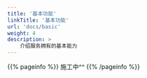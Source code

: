 ```yaml
---
title: '基本功能'
linkTitle: '基本功能'
url: 'docs/basic'
weight: 4
description: >
    介绍服务拥有的基本能力
---
```


{{% pageinfo %}}
施工中^^
{{% /pageinfo %}}
